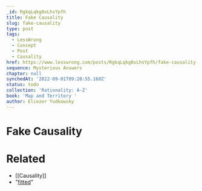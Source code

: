 ```yaml
---
_id: RgkqLqkg8vLhsYpfh
title: Fake Causality
slug: fake-causality
type: post
tags:
  - LessWrong
  - Concept
  - Post
  - Causality
href: https://www.lesswrong.com/posts/RgkqLqkg8vLhsYpfh/fake-causality
sequence: Mysterious Answers
chapter: null
synchedAt: '2022-09-01T09:28:55.168Z'
status: todo
collection: 'Rationality: A-Z'
book: 'Map and Territory '
author: Eliezer Yudkowsky
---
```


# Fake Causality


# Related

- [[Causality]]
- "[fitted](https://www.lesswrong.com/rationality/conservation-of-expected-evidence)"
